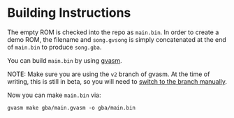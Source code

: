 Building Instructions
=====================

The empty ROM is checked into the repo as `main.bin`.  In order to create a demo ROM, the filename
and `song.gvsong` is simply concatenated at the end of `main.bin` to produce `song.gba`.

You can build `main.bin` by using [gvasm](https://github.com/velipso/gvasm).

NOTE: Make sure you are using the `v2` branch of gvasm.  At the time of writing, this is still in
beta, so you will need to [switch to the branch manually](https://github.com/velipso/gvasm/tree/v2).

Now you can make `main.bin` via:

```
gvasm make gba/main.gvasm -o gba/main.bin
```
